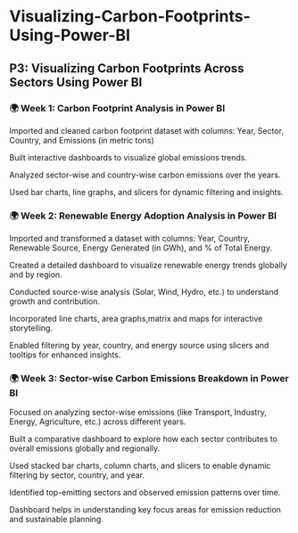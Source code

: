 # Visualizing-Carbon-Footprints-Using-Power-BI
## P3: Visualizing Carbon Footprints Across Sectors Using Power BI
### 🌍 Week 1: Carbon Footprint Analysis in Power BI
Imported and cleaned carbon footprint dataset with columns: Year, Sector, Country, and Emissions (in metric tons)

Built interactive dashboards to visualize global emissions trends.

Analyzed sector-wise and country-wise carbon emissions over the years.

Used bar charts, line graphs, and slicers for dynamic filtering and insights.

### 🌍 Week 2: Renewable Energy Adoption Analysis in Power BI

Imported and transformed a dataset with columns: Year, Country, Renewable Source, Energy Generated (in GWh), and % of Total Energy.

Created a detailed dashboard to visualize renewable energy trends globally and by region.

Conducted source-wise analysis (Solar, Wind, Hydro, etc.) to understand growth and contribution.

Incorporated line charts, area graphs,matrix and maps for interactive storytelling.

Enabled filtering by year, country, and energy source using slicers and tooltips for enhanced insights.

### 🌍 Week 3: Sector-wise Carbon Emissions Breakdown in Power BI

Focused on analyzing sector-wise emissions (like Transport, Industry, Energy, Agriculture, etc.) across different years.

Built a comparative dashboard to explore how each sector contributes to overall emissions globally and regionally.

Used stacked bar charts, column charts, and slicers to enable dynamic filtering by sector, country, and year.

Identified top-emitting sectors and observed emission patterns over time.

Dashboard helps in understanding key focus areas for emission reduction and sustainable planning.

